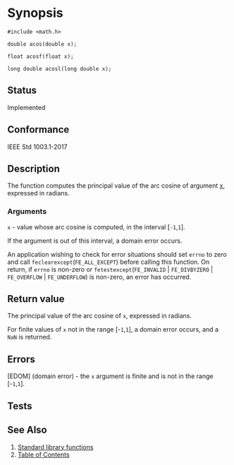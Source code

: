 # Synopsis

`#include <math.h>`

`double acos(double x);`

`float acosf(float x);`

`long double acosl(long double x);`

## Status

Implemented

## Conformance

IEEE Std 1003.1-2017

## Description

The function computes the principal value of the arc cosine of argument <u>x</u>, expressed in radians.

### Arguments

`x` - value whose arc cosine is computed, in the interval [`-1`,`1`].

If the argument is out of this interval, a domain error occurs.

An application wishing to check for error situations should set `errno` to zero and call `feclearexcept`(`FE_ALL_EXCEPT`) before calling this function. On return, if `errno` is non-zero or `fetestexcept`(`FE_INVALID` | `FE_DIVBYZERO` | `FE_OVERFLOW` | `FE_UNDERFLOW`) is non-zero, an error has occurred.

## Return value

The principal value of the arc cosine of `x`, expressed in radians.

For finite values of `x` not in the range [-`1`,`1`], a domain error occurs, and a `NaN` is returned.

## Errors

[EDOM] (domain error) - the `x` argument is finite and is not in the range [-`1`,`1`].

## Tests

## See Also

1. [Standard library functions](../README.md)
2. [Table of Contents](../../../README.md)